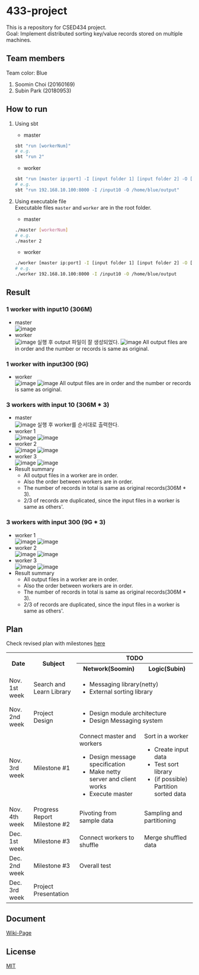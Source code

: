 # 433-project

This is a repository for CSED434 project.  
Goal: Implement distributed sorting key/value records stored on multiple machines.  

## Team members

Team color: Blue  
1. Soomin Choi (20160169)
2. Subin Park (20180953)

## How to run
1. Using sbt  
   - master
    ```bash
    sbt "run [workerNum]"
    # e.g.
    sbt "run 2"
    ```
   - worker
    ```bash
    sbt "run [master ip:port] -I [input folder 1] [input folder 2] -O [output folder]"
    # e.g.
    sbt "run 192.168.10.100:8000 -I /input10 -O /home/blue/output"
    ```

2. Using executable file  
  Executable files `master` and `worker` are in the root folder.
   - master
    ```bash
    ./master [workerNum]
    # e.g.
    ./master 2
    ```
   - worker
    ```bash
    ./worker [master ip:port] -I [input folder 1] [input folder 2] -O [output folder]
    # e.g.
    ./worker 192.168.10.100:8000 -I /input10 -O /home/blue/output
    ```

## Result
### 1 worker with input10 (306M)
- master  
  ![image](https://user-images.githubusercontent.com/35210772/145704439-96d2576f-6745-4a5a-b4aa-1b9596c9765d.png)
- worker  
  ![image](https://user-images.githubusercontent.com/35210772/145704456-645b3df7-50a2-419b-ba8c-1ca3d09ced54.png)
  실행 후 output 파일이 잘 생성되었다.
  ![image](https://user-images.githubusercontent.com/35210772/145704498-86c89b04-9fac-488e-bb86-761ac6fe20e5.png)
  All output files are in order and the number or records is same as original.
### 1 worker with input300 (9G)
- worker  
  ![image](https://user-images.githubusercontent.com/35210772/145710941-e2381a1f-18c4-4922-8557-ee5d478c1b2a.png)
  ![image](https://user-images.githubusercontent.com/35210772/145711308-d5ff859e-3a78-477d-ba0a-23e4a7917961.png)
  All output files are in order and the number or records is same as original. 

### 3 workers with input 10 (306M * 3)
- master  
  ![image](https://user-images.githubusercontent.com/35210772/145705719-f8809a6a-ee15-4bf2-aedf-e8b41bba0590.png)
  실행 후 worker를 순서대로 출력한다.
- worker 1  
  ![image](https://user-images.githubusercontent.com/35210772/145705738-c919b8bd-7fa0-4439-acf6-381be4560e61.png)
  ![image](https://user-images.githubusercontent.com/35210772/145705809-7272082f-6c87-4446-9293-7726e2341a1e.png)
- worker 2  
  ![image](https://user-images.githubusercontent.com/35210772/145705745-f0a51b6f-1ed9-466d-8a96-fd01517304ce.png)
  ![image](https://user-images.githubusercontent.com/35210772/145705820-2e726f42-8dd7-409c-a2bd-eb284f28c854.png)
- worker 3  
  ![image](https://user-images.githubusercontent.com/35210772/145705747-7dab3d8a-0986-495c-890e-4a4bd0df9cf9.png)
  ![image](https://user-images.githubusercontent.com/35210772/145705831-a572011d-e6b7-48e4-a6e1-3bad35658a09.png)
- Result summary  
  - All output files in a worker are in order.  
  - Also the order between workers are in order.   
  - The number of records in total is same as original records(306M * 3).
  - 2/3 of records are duplicated, since the input files in a worker is same as others'.

### 3 workers with input 300 (9G * 3)
- worker 1  
  ![image](https://user-images.githubusercontent.com/35210772/145708923-ad78e028-9bc9-435a-b31e-fe56e7b462d6.png)
  ![image](https://user-images.githubusercontent.com/35210772/145708995-588f0d10-1ca8-4618-8023-0e8259ee7ec0.png)
- worker 2  
  ![image](https://user-images.githubusercontent.com/35210772/145708925-4149dcf4-9655-4913-a637-d7180df570f3.png)
  ![image](https://user-images.githubusercontent.com/35210772/145709002-f9ec84d9-9dfb-49f9-8aa8-817b118ee3c8.png)
- worker 3  
  ![image](https://user-images.githubusercontent.com/35210772/145708854-56440fcf-734e-4c4d-a7cd-0710d2f58bf4.png)
  ![image](https://user-images.githubusercontent.com/35210772/145711205-28f7331e-1800-4622-80d9-7a191f881652.png)
- Result summary  
  - All output files in a worker are in order.  
  - Also the order between workers are in order.   
  - The number of records in total is same as original records(306M * 3).
  - 2/3 of records are duplicated, since the input files in a worker is same as others'.

## Plan

Check revised plan with milestones [here](https://www.notion.so/choisium/Milestone-fc4067d43e9749d2ab01968cddea3cfa)


<table>
  <col>
  <colgroup span="2"></colgroup>
  <colgroup span="2"></colgroup>
  <tr>
    <th rowspan="2">Date</th>
    <th rowspan="2">Subject</th>
    <th colspan="2" scope="colgroup">TODO</th>
  </tr>
  <tr>
    <th scope="col">Network(Soomin)</th>
    <th scope="col">Logic(Subin)</th>
  </tr>
  <tr>
    <td scope="row">Nov. 1st week</td>
    <td>Search and Learn Library</td>
    <td colspan="2">
        <ul>
            <li>Messaging library(netty)</li>
            <li>External sorting library</li>
        </ul>
    </td>
  </tr>
  <tr>
    <td scope="row">Nov. 2nd week</td>
    <td>Project Design</td>
    <td colspan="2">
        <ul>
            <li>Design module architecture</li>
            <li>Design Messaging system</li>
        </ul>
    </td>
  </tr>
  <tr>
    <td scope="row">Nov. 3rd week</td>
    <td>Milestone #1</td>
    <td>
        Connect master and workers
        <ul>
            <li>Design message specification</li>
            <li>Make netty server and client works</li>
            <li>Execute master</li>
        </ul>
    </td>
    <td>
        Sort in a worker
        <ul>
            <li>Create input data</li>
            <li>Test sort library</li>
            <li>(if possible) Partition sorted data</li>
        </ul>
    </td>
  </tr>
  <tr>
    <td scope="row">Nov. 4th week</td>
    <td>Progress Report</br>Milestone #2</td>
    <td>Pivoting from sample data</td>
    <td>Sampling and partitioning</td>
  </tr>
  <tr>
    <td scope="row">Dec. 1st week</td>
    <td>Milestone #3</td>
    <td>Connect workers to shuffle</td>
    <td>Merge shuffled data</td>
  </tr>
  <tr>
    <td scope="row">Dec. 2nd week</td>
    <td>Milestone #3</td>
    <td colspan="2">Overall test</td>
  </tr>
  <tr>
    <td scope="row">Dec. 3rd week</td>
    <td>Project Presentation</td>
    <td colspan="2"></td>
  </tr>
</table>


## Document
[Wiki-Page](https://github.com/choisium/433-project/wiki)


## License
[MIT](https://choosealicense.com/licenses/mit/)
